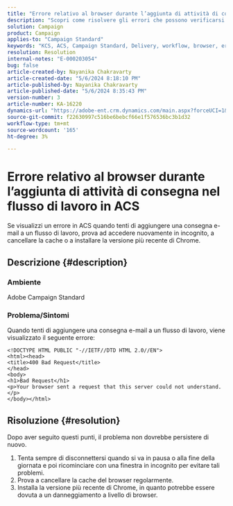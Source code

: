 ```yaml
---
title: "Errore relativo al browser durante l’aggiunta di attività di consegna nel flusso di lavoro in ACS"
description: "Scopri come risolvere gli errori che possono verificarsi quando aggiungi una consegna e-mail a qualsiasi flusso di lavoro in ACS."
solution: Campaign
product: Campaign
applies-to: "Campaign Standard"
keywords: "KCS, ACS, Campaign Standard, Delivery, workflow, browser, error"
resolution: Resolution
internal-notes: "E-000203054"
bug: false
article-created-by: Nayanika Chakravarty
article-created-date: "5/6/2024 8:18:10 PM"
article-published-by: Nayanika Chakravarty
article-published-date: "5/6/2024 8:35:43 PM"
version-number: 3
article-number: KA-16220
dynamics-url: "https://adobe-ent.crm.dynamics.com/main.aspx?forceUCI=1&pagetype=entityrecord&etn=knowledgearticle&id=9fc90ebf-e50b-ef11-9f8a-6045bd0065b6"
source-git-commit: f22630997c516be6bebcf66e1f576536bc3b1d32
workflow-type: tm+mt
source-wordcount: '165'
ht-degree: 3%

---
```


# Errore relativo al browser durante l’aggiunta di attività di consegna nel flusso di lavoro in ACS


Se visualizzi un errore in ACS quando tenti di aggiungere una consegna e-mail a un flusso di lavoro, prova ad accedere nuovamente in incognito, a cancellare la cache o a installare la versione più recente di Chrome.

## Descrizione {#description}


### Ambiente

Adobe Campaign Standard

### Problema/Sintomi

Quando tenti di aggiungere una consegna e-mail a un flusso di lavoro, viene visualizzato il seguente errore:


```
<!DOCTYPE HTML PUBLIC "-//IETF//DTD HTML 2.0//EN">
<html><head>
<title>400 Bad Request</title>
</head>
<body>
<h1>Bad Request</h1>
<p>Your browser sent a request that this server could not understand.</p>
</body></html>
```



## Risoluzione {#resolution}


Dopo aver seguito questi punti, il problema non dovrebbe persistere di nuovo.

1. Tenta sempre di disconnettersi quando si va in pausa o alla fine della giornata e poi ricominciare con una finestra in incognito per evitare tali problemi.
2. Prova a cancellare la cache del browser regolarmente.
3. Installa la versione più recente di Chrome, in quanto potrebbe essere dovuta a un danneggiamento a livello di browser.

